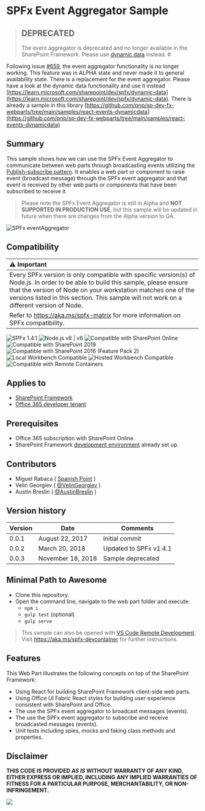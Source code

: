 # SPFx Event Aggregator Sample #

> ## DEPRECATED 
>
> The event aggregator is deprecated and no longer available in the SharePoint Framework. Please use [dynamic data](https://learn.microsoft.com/sharepoint/dev/spfx/dynamic-data) instead. #

Following issue [#659](https://github.com/pnp/sp-dev-fx-webparts/issues/659), the event aggregator functionality is no longer working. This feature was in ALPHA state and never made it to general availability state. There is a replacement for the event aggregator. Please have a look at the dynamic data functionality and use it instead [https://learn.microsoft.com/sharepoint/dev/spfx/dynamic-data](https://learn.microsoft.com/sharepoint/dev/spfx/dynamic-data). There is already a sample in this library [https://github.com/pnp/sp-dev-fx-webparts/tree/main/samples/react-events-dynamicdata](https://github.com/pnp/sp-dev-fx-webparts/tree/main/samples/react-events-dynamicdata)

## Summary

This sample shows how we can use the SPFx Event Aggregator to communicate between web parts through broadcasting events utilizing the [Publish–subscribe pattern](https://en.wikipedia.org/wiki/Publish–subscribe_pattern). It enables a web part or component to raise event (broadcast message) through the SPFx event aggregator and that event is received by other web parts or components that have been subscribed to receive it. 

> Please note the SPFx Event Aggregator is still in Alpha and **NOT SUPPORTED IN PRODUCTION USE**, but this sample will be updated in future when there are changes from the Alpha version to GA.

![SPFx eventAggregator](./assets/spfx-event-aggregator.gif)



## Compatibility

| :warning: Important          |
|:---------------------------|
| Every SPFx version is only compatible with specific version(s) of Node.js. In order to be able to build this sample, please ensure that the version of Node on your workstation matches one of the versions listed in this section. This sample will not work on a different version of Node.|
|Refer to <https://aka.ms/spfx-matrix> for more information on SPFx compatibility.   |

![SPFx 1.4.1](https://img.shields.io/badge/SPFx-1.4.1-green.svg) 
![Node.js v8 | v6](https://img.shields.io/badge/Node.js-v8%20%7C%20v6-green.svg) 
![Compatible with SharePoint Online](https://img.shields.io/badge/SharePoint%20Online-Compatible-green.svg)
![Compatible with SharePoint 2019](https://img.shields.io/badge/SharePoint%20Server%202019-ompatible-green.svg)
![Compatible with SharePoint 2016 (Feature Pack 2)](https://img.shields.io/badge/SharePoint%20Server%202016%20(Feature%20Pack%202)-Incompatible-red.svg "SharePoint Server 2016 Feature Pack 2 requires SPFx 1.1")
![Local Workbench Compatible](https://img.shields.io/badge/Local%20Workbench-Compatible-green.svg)
![Hosted Workbench Compatible](https://img.shields.io/badge/Hosted%20Workbench-Compatible-green.svg)
![Compatible with Remote Containers](https://img.shields.io/badge/Remote%20Containers-Compatible-green.svg)

## Applies to

* [SharePoint Framework](https://learn.microsoft.com/sharepoint/dev/spfx/sharepoint-framework-overview)
* [Office 365 developer tenant](https://learn.microsoft.com/sharepoint/dev/spfx/set-up-your-developer-tenant)

## Prerequisites

- Office 365 subscription with SharePoint Online.
- SharePoint Framework [development environment](https://learn.microsoft.com/sharepoint/dev/spfx/set-up-your-development-environment) already set up.

## Contributors

* Miguel Rabaca ( [Spanish Point](http://www.spanishpoint.ie) )
* Velin Georgiev ( [@VelinGeorgiev](https://twitter.com/velingeorgiev) )
* Austin Breslin  ( [@AustinBreslin](https://www.linkedin.com/in/austin-breslin-84b4a74b/) )

## Version history

Version|Date|Comments
-------|----|--------
0.0.1|August 22, 2017 | Initial commit
0.0.2|March 20, 2018 | Updated to SPFx v1.4.1
0.0.3|November 18, 2018 | Sample deprecated 



## Minimal Path to Awesome

- Clone this repository.
- Open the command line, navigate to the web part folder and execute:
    - `npm i`
    - `gulp test` (optional)
    - `gulp serve`

>  This sample can also be opened with [VS Code Remote Development](https://code.visualstudio.com/docs/remote/remote-overview). Visit https://aka.ms/spfx-devcontainer for further instructions.

## Features

This Web Part illustrates the following concepts on top of the SharePoint Framework:

- Using React for building SharePoint Framework client-side web parts.
- Using Office UI Fabric React styles for building user experience consistent with SharePoint and Office.
- The use the SPFx event aggregator to broadcast messages (events).
- The use the SPFx event aggregator to subscribe and receive broadcasted messages (events).
- Unit tests including spies, mocks and faking class methods and properties.


## Disclaimer

**THIS CODE IS PROVIDED *AS IS* WITHOUT WARRANTY OF ANY KIND, EITHER EXPRESS OR IMPLIED, INCLUDING ANY IMPLIED WARRANTIES OF FITNESS FOR A PARTICULAR PURPOSE, MERCHANTABILITY, OR NON-INFRINGEMENT.**


<img src="https://pnptelemetry.azurewebsites.net/sp-dev-fx-webparts/samples/react-events-aggregator" />
